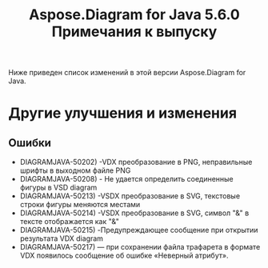﻿---
title: Aspose.Diagram for Java 5.6.0 Примечания к выпуску
type: docs
weight: 40
url: /ru/java/aspose-diagram-for-java-5-6-0-release-notes/
---
Ниже приведен список изменений в этой версии Aspose.Diagram for Java.
# **Другие улучшения и изменения**
## **Ошибки**
- DIAGRAMJAVA-50202) -VDX преобразование в PNG, неправильные шрифты в выходном файле PNG
- DIAGRAMJAVA-50208) - Не удается определить соединенные фигуры в VSD diagram
- DIAGRAMJAVA-50213) -VSDX преобразование в SVG, текстовые строки фигуры меняются местами
- DIAGRAMJAVA-50214) -VSDX преобразование в SVG, символ "&" в тексте отображается как "&"
- DIAGRAMJAVA-50215) -Предупреждающее сообщение при открытии результата VDX diagram
- DIAGRAMJAVA-50217) — при сохранении файла трафарета в формате VDX появилось сообщение об ошибке «Неверный атрибут».
